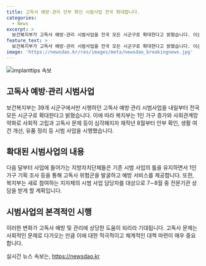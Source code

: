 ```yaml
---
title: 고독사 예방·관리 안부 확인 시범사업 전국 확대합니다.
categories:
  - News
excerpt: >
  보건복지부가 고독사 예방·관리 시범사업을 전국 모든 시군구로 확대한다고 밝혔습니다. 이는 1인 가구의 증가로 인해 사회적 고립과 고독사 문제가 심각해지면서 시행된 조치로, 사회적 고립 증가에 대응하기 위해 안부 확인, 생활 여건 개선, 유품 정리 등이 시행됩니다. 새로 참여하는 지자체의 시범 사업 담당자는 전문기관 상담을 받게 될 예정입니다. 
feature_text: >
  보건복지부가 고독사 예방·관리 시범사업을 전국 모든 시군구로 확대한다고 밝혔습니다. 이는 1인 가구의 증가로 인해 사회적 고립과 고독사 문제가 심각해지면서 시행된 조치로, 사회적 고립 증가에 대응하기 위해 안부 확인, 생활 여건 개선, 유품 정리 등이 시행됩니다. 새로 참여하는 지자체의 시범 사업 담당자는 전문기관 상담을 받게 될 예정입니다. 
image: 'https://newsdao.kr/res/images/meta/newsdao_breakingnews.jpg'
---
```


<p><img src="https://newsdao.kr/res/images/meta/newsdao_breakingnews.jpg" alt="implanttips 속보" /></p>

<h2 data-ke-size="size26">고독사 예방·관리 시범사업</h2>

<p data-ke-size="size16">보건복지부는 39개 시군구에서만 시행하던 고독사 예방·관리 시범사업을 내일부터 전국 모든 시군구로 확대한다고 밝혔습니다. 이에 따라 복지부는 1인 가구 증가와 사회관계망 약화로 사회적 고립과 고독사 문제 등이 심각해지자 재작년 8월부터 안부 확인, 생활 여건 개선, 유품 정리 등 시범 사업을 시행했습니다.</p>

<h2 data-ke-size="size26">확대된 시범사업의 내용</h2>

<p data-ke-size="size16">다음 달부터 사업에 들어가는 지방자치단체들은 기존 시범 사업의 틀을 유지하면서 1인 가구 기획 조사 등을 통해 고독사 위험군을 발굴하고 예방 서비스를 제공합니다. 또한, 복지부는 새로 참여하는 지자체의 시범 사업 담당자를 대상으로 7∼8월 중 전문기관 상담을 받게 할 계획입니다.</p>

<h2 data-ke-size="size26">시범사업의 본격적인 시행</h2>

<p data-ke-size="size16">이러한 변화가 고독사 예방 및 관리에 상당한 도움이 되리라 기대됩니다. 고독사 문제는 사회적인 문제로 다가오는 만큼 이에 대한 적극적이고 체계적인 대책 마련이 매우 중요합니다.</p>
실시간 뉴스 속보는, <a href="https://newsdao.kr" rel="dofollow">https://newsdao.kr</a>


